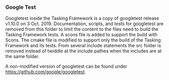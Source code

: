 ### Google Test

Googletest inside the Tasking Framework is a copy of googletest release v1.10.0 on 3 Oct. 2019.
Documentation, scripts, and tests for googletest are removed from this folder to limit the content
to the files need to build the Tasking Framework tests. A scons file is added to support the build
with Scons. The cmake file is modified to support only the build of the Tasking Framework and its tests.
From several include statements the src folder is removed instead of twiddle at the include pathes when
the includes are at the same folder.

A non-modified version of googletest can be found under https://github.com/google/googletest. 
